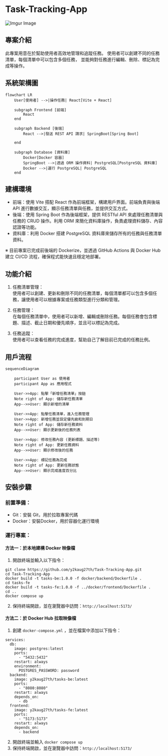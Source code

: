 # Task-Tracking-App
![Imgur Image](https://i.imgur.com/y6Xn3hA.png)
## 專案介紹

此專案用意在於幫助使用者高效地管理和追蹤任務。
使用者可以創建不同的任務清單，每個清單中可以包含多個任務，
並能夠對任務進行編輯、刪除、標記為完成等操作。

## 系統架構圖
```mermaid
flowchart LR
    User[使用者] -->|操作任務| React[Vite + React]

    subgraph Frontend [前端]
        React
    end

    subgraph Backend [後端]
        React -->|發送 REST API 請求| SpringBoot[Spring Boot]

    end

    subgraph Database [資料庫]
        Docker[Docker 容器]
        SpringBoot -->|透過 ORM 操作資料| PostgreSQL[PostgreSQL 資料庫]
        Docker -->|運行 PostgreSQL| PostgreSQL
    end
```

## 建構環境

* 前端：使用 Vite 搭配 React 作為前端框架，構建用戶界面。前端負責與後端 API 進行數據交互，顯示任務清單與任務，並提供交互方式。
* 後端：使用 Spring Boot 作為後端框架，提供 RESTful API 來處理任務清單與任務的 CRUD 操作。利用 ORM 來簡化資料庫操作，負責處理資料儲存、內容認證等功能。
* 資料庫：利用 Docker 搭建 PostgreSQL 資料庫來儲存所有的任務與任務清單資料。

※ 目前專案已完成前後端的 Dockerize，並透過 GitHub Actions 與 Docker Hub 建立 CI/CD 流程，確保程式能快速且穩定地部署。


## 功能介紹
1. 任務清單管理：<br/>使用者可以創建、更新和刪除不同的任務清單，每個清單都可以包含多個任務，讓使用者可以根據專案或任務類型進行分類和管理。

2. 任務管理：<br/>在每個任務清單中，使用者可以新增、編輯或刪除任務。每個任務會包含標題、描述、截止日期和優先順序，並且可以標記為完成。

3. 任務追蹤：<br/>使用者可以查看任務的完成進度，幫助自己了解目前已完成的任務比例。


## 用戶流程
```mermaid
sequenceDiagram

    participant User as 使用者
    participant App as 應用程式

    User->>App: 點擊「新增任務清單」按鈕
    Note right of App: 儲存新任務清單
    App-->>User: 顯示新增的清單
    
    User->>App: 點擊任務清單，進入任務管理
    User->>App: 新增任務並設定優先級和到期日
    Note right of App: 儲存新任務資料
    App-->>User: 顯示更新後的任務列表

    User->>App: 修改任務內容 (更新標題、描述等)
    Note right of App: 更新任務資料
    App-->>User: 顯示修改後的任務

    User->>App: 標記任務為完成
    Note right of App: 更新任務狀態
    App-->>User: 顯示完成進度百分比
```


## 安裝步驟
### 前置準備：

* Git：安裝 Git，用於拉取專案代碼
* Docker：安裝Docker，用於容器化運行環境

### 運行專案：
#### 方法一：於本地建構 Docker 映像檔

1. 開啟終端並輸入以下指令：
```
git clone https://github.com/y2kaug27th/Task-Tracking-App.git
cd Task-Tracking-App
docker build -t tasks-be:1.0.0 -f docker/backend/Dockerfile .
cd tasks-fe
docker build -t tasks-fe:1.0.0 -f ../docker/frontend/Dockerfile .
cd ..
docker compose up
```
2. 保持終端開啟，並在瀏覽器中訪問：```http://localhost:5173/```

#### 方法二：於 Docker Hub 拉取映像檔

1. 創建 ```docker-compose.yml``` ，並在檔案中添加以下指令：
```
services:
  db:
    image: postgres:latest
    ports:
      - "5432:5432"
    restart: always
    environment:
      POSTGRES_PASSWORD: password
  backend:
    image: y2kaug27th/tasks-be:latest
    ports:
      - "8080:8080"
    restart: always
    depends_on:
      - db
  frontend:
    image: y2kaug27th/tasks-fe:latest
    ports:
      - "5173:5173"
    restart: always
    depends_on:
      - backend
```
2. 開啟終端並輸入 ```docker compose up```
4. 保持終端開啟，並在瀏覽器中訪問：```http://localhost:5173/```
